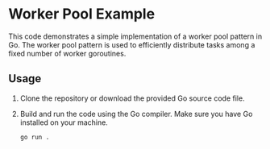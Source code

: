 # Worker Pool Example

This code demonstrates a simple implementation of a worker pool pattern in Go. The worker pool pattern is used to efficiently distribute tasks among a fixed number of worker goroutines.

## Usage

1. Clone the repository or download the provided Go source code file.

2. Build and run the code using the Go compiler. Make sure you have Go installed on your machine.

   ```shell
   go run .
   ```